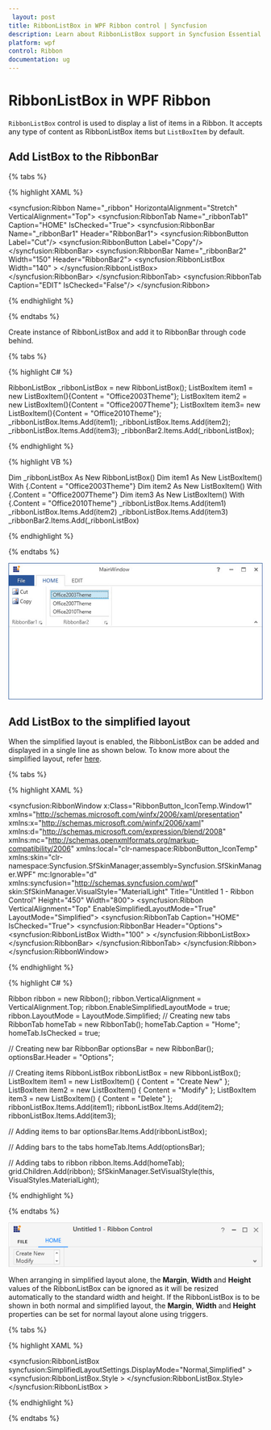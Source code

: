 ```yaml
---
 layout: post
title: RibbonListBox in WPF Ribbon control | Syncfusion
description: Learn about RibbonListBox support in Syncfusion Essential Studio WPF Ribbon control, its elements and more.
platform: wpf
control: Ribbon
documentation: ug
---
```

# RibbonListBox in WPF Ribbon

`RibbonListBox` control is used to display a list of items in a Ribbon. It accepts any type of content as RibbonListBox items but `ListBoxItem` by default.

## Add ListBox to the RibbonBar

{% tabs %}

{% highlight XAML %}

<syncfusion:Ribbon Name="_ribbon" HorizontalAlignment="Stretch" VerticalAlignment="Top">
<syncfusion:RibbonTab Name="_ribbonTab1" Caption="HOME"  IsChecked="True">
<syncfusion:RibbonBar Name="_ribbonBar1" Header="RibbonBar1">
<syncfusion:RibbonButton   Label="Cut"/>
<syncfusion:RibbonButton   Label="Copy"/>
</syncfusion:RibbonBar>
<syncfusion:RibbonBar  Name="_ribbonBar2" Width="150" Header="RibbonBar2">
<syncfusion:RibbonListBox  Width="140" >
<ListBoxItem Content="Office2003Theme"/>
<ListBoxItem Content="Office2007Theme"/>
<ListBoxItem Content="Office2010Theme"/>
</syncfusion:RibbonListBox>                
</syncfusion:RibbonBar>
</syncfusion:RibbonTab>
<syncfusion:RibbonTab Caption="EDIT"  IsChecked="False"/>
</syncfusion:Ribbon>

{% endhighlight %}

{% endtabs %}

Create instance of RibbonListBox and add it to RibbonBar through code behind.

{% tabs %}

{% highlight C# %}

RibbonListBox _ribbonListBox = new RibbonListBox();
ListBoxItem item1 = new ListBoxItem(){Content = "Office2003Theme"};
ListBoxItem item2 = new ListBoxItem(){Content = "Office2007Theme"};
ListBoxItem item3= new ListBoxItem(){Content = "Office2010Theme"};
_ribbonListBox.Items.Add(item1);
_ribbonListBox.Items.Add(item2);
_ribbonListBox.Items.Add(item3);
_ribbonBar2.Items.Add(_ribbonListBox);

{% endhighlight %}

{% highlight VB %}

Dim _ribbonListBox As New RibbonListBox()
Dim item1 As New ListBoxItem() With {.Content = "Office2003Theme"}
Dim item2 As New ListBoxItem() With {.Content = "Office2007Theme"}
Dim item3 As New ListBoxItem() With {.Content = "Office2010Theme"}
_ribbonListBox.Items.Add(item1)
_ribbonListBox.Items.Add(item2)
_ribbonListBox.Items.Add(item3)
_ribbonBar2.Items.Add(_ribbonListBox)

{% endhighlight %}

{% endtabs %}

![Adding ribbon list box](RibbonListBox_images/RibbonListBox_img1.jpg)

## Add ListBox to the simplified layout

When the simplified layout is enabled, the RibbonListBox can be added and displayed in a single line as shown below. To know more about the simplified layout, refer [here](https://help.syncfusion.com/wpf/ribbon/simplifiedlayout).

{% tabs %}

{% highlight XAML %}

<syncfusion:RibbonWindow x:Class="RibbonButton_IconTemp.Window1"
        xmlns="http://schemas.microsoft.com/winfx/2006/xaml/presentation"
        xmlns:x="http://schemas.microsoft.com/winfx/2006/xaml"
        xmlns:d="http://schemas.microsoft.com/expression/blend/2008"
        xmlns:mc="http://schemas.openxmlformats.org/markup-compatibility/2006"
        xmlns:local="clr-namespace:RibbonButton_IconTemp" xmlns:skin="clr-namespace:Syncfusion.SfSkinManager;assembly=Syncfusion.SfSkinManager.WPF"
        mc:Ignorable="d" xmlns:syncfusion="http://schemas.syncfusion.com/wpf"
        skin:SfSkinManager.VisualStyle="MaterialLight"
        Title="Untitled 1 - Ribbon Control" Height="450" Width="800">
    <Grid x:Name="grid">
        <syncfusion:Ribbon VerticalAlignment="Top" EnableSimplifiedLayoutMode="True" LayoutMode="Simplified">
            <syncfusion:RibbonTab Caption="HOME"  IsChecked="True">
                <syncfusion:RibbonBar Header="Options">
                    <syncfusion:RibbonListBox  Width="100" >
                        <ListBoxItem Content="Create New"/>
                        <ListBoxItem Content="Modify"/>
                        <ListBoxItem Content="Delete"/>
                    </syncfusion:RibbonListBox>
                </syncfusion:RibbonBar>
            </syncfusion:RibbonTab>
        </syncfusion:Ribbon>
    </Grid>
</syncfusion:RibbonWindow>

{% endhighlight %}

{% highlight C# %}

Ribbon ribbon = new Ribbon();
ribbon.VerticalAlignment = VerticalAlignment.Top;
ribbon.EnableSimplifiedLayoutMode = true;
ribbon.LayoutMode = LayoutMode.Simplified;
// Creating new tabs
RibbonTab homeTab = new RibbonTab();
homeTab.Caption = "Home";
homeTab.IsChecked = true;

// Creating new bar
RibbonBar optionsBar = new RibbonBar();
optionsBar.Header = "Options";

// Creating items
RibbonListBox ribbonListBox = new RibbonListBox();
ListBoxItem item1 = new ListBoxItem() { Content = "Create New" };
ListBoxItem item2 = new ListBoxItem() { Content = "Modify" };
ListBoxItem item3 = new ListBoxItem() { Content = "Delete" };
ribbonListBox.Items.Add(item1);
ribbonListBox.Items.Add(item2);
ribbonListBox.Items.Add(item3);

// Adding items to bar
optionsBar.Items.Add(ribbonListBox);

// Adding bars to the tabs
homeTab.Items.Add(optionsBar);

// Adding tabs to ribbon
ribbon.Items.Add(homeTab);
grid.Children.Add(ribbon);
SfSkinManager.SetVisualStyle(this, VisualStyles.MaterialLight);

{% endhighlight %}

{% endtabs %}

![RibbonListBox during simplified layout](RibbonListBox_images/RibbonListBox_Simplified.png)

When arranging in simplified layout alone, the **Margin**, **Width** and **Height** values of the RibbonListBox can be ignored as it will be resized automatically to the standard width and height. If the RibbonListBox is to be shown in both normal and simplified layout, the **Margin**, **Width** and **Height** properties can be set for normal layout alone using triggers.

{% tabs %}

{% highlight XAML %}

<syncfusion:RibbonListBox syncfusion:SimplifiedLayoutSettings.DisplayMode="Normal,Simplified" >
    <ListBoxItem Content="Item 1"/>
    <ListBoxItem Content="Item 2"/>
    <syncfusion:RibbonListBox.Style >
        <Style TargetType="syncfusion:RibbonListBox" BasedOn="{StaticResource SyncfusionRibbonListBoxStyle}">
            <Style.Triggers>
                <Trigger Property="syncfusion:SimplifiedLayoutSettings.LayoutMode" Value="Normal">
                    <Setter Property="Height" Value="48"/>
                    <Setter Property="Width" Value="48"/>
                    <Setter Property="Margin" Value="2"/>
                </Trigger>
            </Style.Triggers>
        </Style>
    </syncfusion:RibbonListBox.Style>
</syncfusion:RibbonListBox > 

{% endhighlight %}

{% endtabs %}

